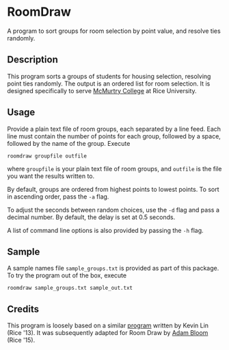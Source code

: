 RoomDraw
========

A program to sort groups for room selection by point value, and resolve ties
randomly.

Description
-----------

This program sorts a groups of students for housing selection, resolving point
ties randomly. The output is an ordered list for room selection.  It is
designed specifically to serve [McMurtry College](http://mcmurtry.rice.edu) at
Rice University.

Usage
-----

Provide a plain text file of room groups, each separated by a line feed. Each
line must contain the number of points for each group, followed by a space,
followed by the name of the group. Execute

    roomdraw groupfile outfile

where `groupfile` is your plain text file of room groups, and `outfile` is the
file you want the results written to.

By default, groups are ordered from highest points to lowest points. To sort
in ascending order, pass the `-a` flag.

To adjust the seconds between random choices, use the `-d` flag and pass a
decimal number. By default, the delay is set at 0.5 seconds.

A list of command line options is also provided by passing the `-h` flag.

Sample
------

A sample names file `sample_groups.txt` is provided as part of this package. To
try the program out of the box, execute

    roomdraw sample_groups.txt sample_out.txt

Credits
-------

This program is loosely based on a similar
[program](https://github.com/kevinslin/eligibility_jack) written by Kevin Lin
(Rice '13). It was subsequently adapted for Room Draw by
[Adam Bloom](https://github.com/adam-bloom) (Rice '15).
